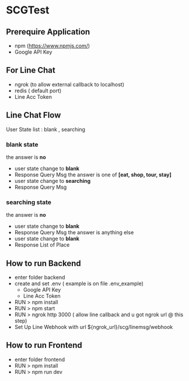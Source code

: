 
# SCGTest  
## Prerequire Application  
* npm (https://www.npmjs.com/)  
* Google API Key  
  
## For Line Chat  
* ngrok (to allow external callback to localhost)  
* redis ( default port)  
* Line Acc Token  
  
## Line Chat Flow  
User State list : blank , searching  
  
### blank state 
the answer is **no**
 - user state change to **blank**   
 - Response Query Msg
the answer is one of **[eat, shop, tour, stay]**
 - user state change to **searching**   
 - Response Query Msg

### searching state
the answer is **no** 
 - user state change to **blank**   
 - Response Query Msg
the answer is anything else
 - user state change to **blank**   
 - Response List of Place

## How to run Backend  
* enter folder backend  
* create and set .env ( example is on file .env_example)  
  * Google API Key  
  * Line Acc Token  
* RUN > npm install  
* RUN > npm start  
* RUN > ngrok http 3000 ( allow line callback and u got ngrok url @ this step)  
* Set Up Line Webhook with url ${ngrok_url}/scg/linemsg/webhook  
  
## How to run Frontend  
* enter folder frontend  
* RUN > npm install  
* RUN > npm run dev